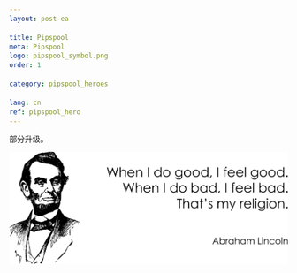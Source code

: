 ```yaml
---
layout: post-ea

title: Pipspool
meta: Pipspool
logo: pipspool_symbol.png
order: 1

category: pipspool_heroes

lang: cn
ref: pipspool_hero
---
```


部分升级。

<a data-fancybox="gallery" href="/img/programming/Lincoln.png"><img src="/img/programming/Lincoln.png" alt=""></a>
